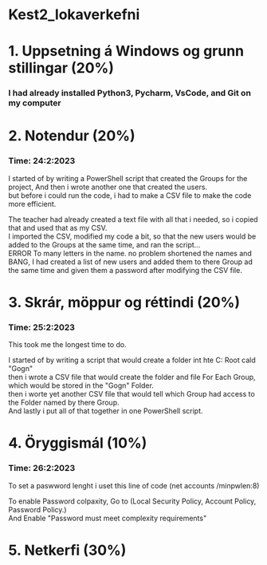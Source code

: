 # Kest2_lokaverkefni

# 1. Uppsetning á Windows og grunn stillingar (20%)
### I had already installed Python3, Pycharm, VsCode, and Git on my computer



# 2. Notendur (20%)
### Time: 24:2:2023

I started of by writing a PowerShell script that created the Groups for the project,
And then i wrote another one that created the users. <br />
but before i could run the code, i had to make a CSV file to make the code more efficient. <br />

The teacher had already created a text file with all that i needed, so i copied that and used that as my CSV. <br />
I imported the CSV, modified my code a bit, so that the new users would be added to the Groups at the same time, and ran the script...<br />
ERROR To many letters in the name. no problem shortened the names and BANG, I had created a list of new users and added them to there Group ad the same time
and given them a password after modifying the CSV file.<br />


# 3. Skrár, möppur og réttindi (20%)
### Time: 25:2:2023

This took me the longest time to do.<br />

I started of by writing a script that would create a folder int hte C: Root cald "Gogn"<br />
then i wrote a CSV file that would create the folder and file For Each Group, which would be stored in the "Gogn" Folder.<br />
then i worte yet another CSV file that would tell which Group had access to the Folder named by there Group.<br />
And lastly i put all of that together in one PowerShell script.


# 4. Öryggismál (10%)
### Time: 26:2:2023

To set a paswword lenght i uset this line of code (net accounts /minpwlen:8)

To enable Password colpaxity, Go to (Local Security Policy, Account Policy, Password Policy.)<br /> And Enable "Password must meet complexity requirements"


# 5. Netkerfi (30%)

